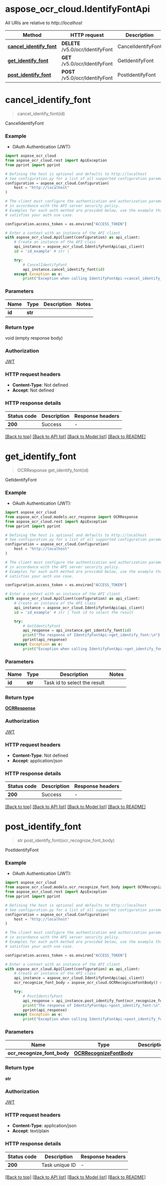 # aspose_ocr_cloud.IdentifyFontApi

All URIs are relative to *http://localhost*

Method | HTTP request | Description
------------- | ------------- | -------------
[**cancel_identify_font**](IdentifyFontApi.md#cancel_identify_font) | **DELETE** /v5.0/ocr/IdentifyFont | CancelIdentifyFont
[**get_identify_font**](IdentifyFontApi.md#get_identify_font) | **GET** /v5.0/ocr/IdentifyFont | GetIdentifyFont
[**post_identify_font**](IdentifyFontApi.md#post_identify_font) | **POST** /v5.0/ocr/IdentifyFont | PostIdentifyFont


# **cancel_identify_font**
> cancel_identify_font(id)

CancelIdentifyFont

### Example

* OAuth Authentication (JWT):

```python
import aspose_ocr_cloud
from aspose_ocr_cloud.rest import ApiException
from pprint import pprint

# Defining the host is optional and defaults to http://localhost
# See configuration.py for a list of all supported configuration parameters.
configuration = aspose_ocr_cloud.Configuration(
    host = "http://localhost"
)

# The client must configure the authentication and authorization parameters
# in accordance with the API server security policy.
# Examples for each auth method are provided below, use the example that
# satisfies your auth use case.

configuration.access_token = os.environ["ACCESS_TOKEN"]

# Enter a context with an instance of the API client
with aspose_ocr_cloud.ApiClient(configuration) as api_client:
    # Create an instance of the API class
    api_instance = aspose_ocr_cloud.IdentifyFontApi(api_client)
    id = 'id_example' # str | 

    try:
        # CancelIdentifyFont
        api_instance.cancel_identify_font(id)
    except Exception as e:
        print("Exception when calling IdentifyFontApi->cancel_identify_font: %s\n" % e)
```



### Parameters


Name | Type | Description  | Notes
------------- | ------------- | ------------- | -------------
 **id** | **str**|  | 

### Return type

void (empty response body)

### Authorization

[JWT](../README.md#JWT)

### HTTP request headers

 - **Content-Type**: Not defined
 - **Accept**: Not defined

### HTTP response details

| Status code | Description | Response headers |
|-------------|-------------|------------------|
**200** | Success |  -  |

[[Back to top]](#) [[Back to API list]](../README.md#documentation-for-api-endpoints) [[Back to Model list]](../README.md#documentation-for-models) [[Back to README]](../README.md)

# **get_identify_font**
> OCRResponse get_identify_font(id)

GetIdentifyFont

### Example

* OAuth Authentication (JWT):

```python
import aspose_ocr_cloud
from aspose_ocr_cloud.models.ocr_response import OCRResponse
from aspose_ocr_cloud.rest import ApiException
from pprint import pprint

# Defining the host is optional and defaults to http://localhost
# See configuration.py for a list of all supported configuration parameters.
configuration = aspose_ocr_cloud.Configuration(
    host = "http://localhost"
)

# The client must configure the authentication and authorization parameters
# in accordance with the API server security policy.
# Examples for each auth method are provided below, use the example that
# satisfies your auth use case.

configuration.access_token = os.environ["ACCESS_TOKEN"]

# Enter a context with an instance of the API client
with aspose_ocr_cloud.ApiClient(configuration) as api_client:
    # Create an instance of the API class
    api_instance = aspose_ocr_cloud.IdentifyFontApi(api_client)
    id = 'id_example' # str | Task id to select the result

    try:
        # GetIdentifyFont
        api_response = api_instance.get_identify_font(id)
        print("The response of IdentifyFontApi->get_identify_font:\n")
        pprint(api_response)
    except Exception as e:
        print("Exception when calling IdentifyFontApi->get_identify_font: %s\n" % e)
```



### Parameters


Name | Type | Description  | Notes
------------- | ------------- | ------------- | -------------
 **id** | **str**| Task id to select the result | 

### Return type

[**OCRResponse**](OCRResponse.md)

### Authorization

[JWT](../README.md#JWT)

### HTTP request headers

 - **Content-Type**: Not defined
 - **Accept**: application/json

### HTTP response details

| Status code | Description | Response headers |
|-------------|-------------|------------------|
**200** | Success |  -  |

[[Back to top]](#) [[Back to API list]](../README.md#documentation-for-api-endpoints) [[Back to Model list]](../README.md#documentation-for-models) [[Back to README]](../README.md)

# **post_identify_font**
> str post_identify_font(ocr_recognize_font_body)

PostIdentifyFont

### Example

* OAuth Authentication (JWT):

```python
import aspose_ocr_cloud
from aspose_ocr_cloud.models.ocr_recognize_font_body import OCRRecognizeFontBody
from aspose_ocr_cloud.rest import ApiException
from pprint import pprint

# Defining the host is optional and defaults to http://localhost
# See configuration.py for a list of all supported configuration parameters.
configuration = aspose_ocr_cloud.Configuration(
    host = "http://localhost"
)

# The client must configure the authentication and authorization parameters
# in accordance with the API server security policy.
# Examples for each auth method are provided below, use the example that
# satisfies your auth use case.

configuration.access_token = os.environ["ACCESS_TOKEN"]

# Enter a context with an instance of the API client
with aspose_ocr_cloud.ApiClient(configuration) as api_client:
    # Create an instance of the API class
    api_instance = aspose_ocr_cloud.IdentifyFontApi(api_client)
    ocr_recognize_font_body = aspose_ocr_cloud.OCRRecognizeFontBody() # OCRRecognizeFontBody | 

    try:
        # PostIdentifyFont
        api_response = api_instance.post_identify_font(ocr_recognize_font_body)
        print("The response of IdentifyFontApi->post_identify_font:\n")
        pprint(api_response)
    except Exception as e:
        print("Exception when calling IdentifyFontApi->post_identify_font: %s\n" % e)
```



### Parameters


Name | Type | Description  | Notes
------------- | ------------- | ------------- | -------------
 **ocr_recognize_font_body** | [**OCRRecognizeFontBody**](OCRRecognizeFontBody.md)|  | 

### Return type

**str**

### Authorization

[JWT](../README.md#JWT)

### HTTP request headers

 - **Content-Type**: application/json
 - **Accept**: text/plain

### HTTP response details

| Status code | Description | Response headers |
|-------------|-------------|------------------|
**200** | Task unique ID |  -  |

[[Back to top]](#) [[Back to API list]](../README.md#documentation-for-api-endpoints) [[Back to Model list]](../README.md#documentation-for-models) [[Back to README]](../README.md)

